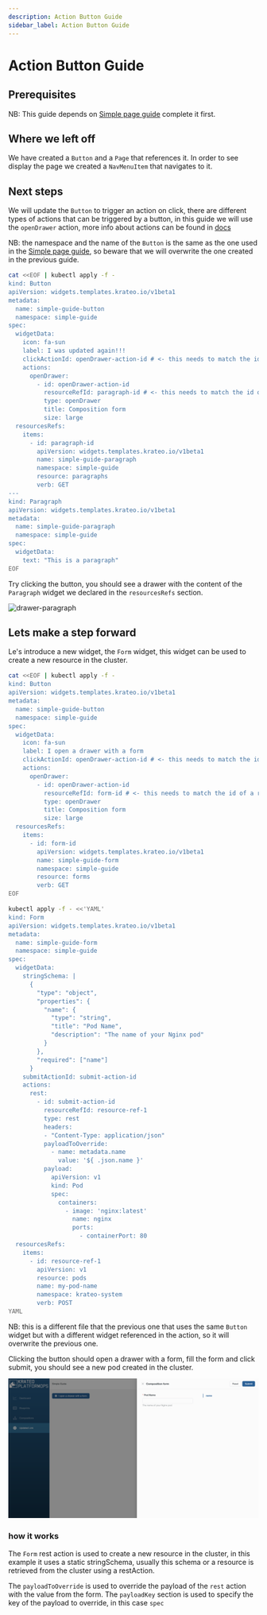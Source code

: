 ```yaml
---
description: Action Button Guide
sidebar_label: Action Button Guide
---
```


# Action Button Guide

## Prerequisites

NB: This guide depends on [Simple page guide](./10-simple-page-guide.md) complete it first.

## Where we left off

We have created a `Button` and a `Page` that references it. In order to see display the page we created a `NavMenuItem` that navigates to it.

## Next steps

We will update the `Button` to trigger an action on click, there are different types of actions that can be triggered by a button, in this guide we will use the `openDrawer` action, more info about actions can be found in [docs](../../20-key-concepts/20-kcp/10-frontend.md)

NB: the namespace and the name of the `Button` is the same as the one used in the [Simple page guide](./10-simple-page-guide.md), so beware that we will overwrite the one created in the previous guide.

```sh
cat <<EOF | kubectl apply -f -
kind: Button
apiVersion: widgets.templates.krateo.io/v1beta1
metadata:
  name: simple-guide-button
  namespace: simple-guide
spec:
  widgetData:
    icon: fa-sun
    label: I was updated again!!!
    clickActionId: openDrawer-action-id # <- this needs to match the id of an action declared below in spec.actions
    actions: 
      openDrawer:
        - id: openDrawer-action-id 
          resourceRefId: paragraph-id # <- this needs to match the id of a resource declared below in spec.resourcesRefs
          type: openDrawer
          title: Composition form
          size: large
  resourcesRefs:
    items:
      - id: paragraph-id
        apiVersion: widgets.templates.krateo.io/v1beta1
        name: simple-guide-paragraph
        namespace: simple-guide
        resource: paragraphs
        verb: GET
---
kind: Paragraph
apiVersion: widgets.templates.krateo.io/v1beta1
metadata:
  name: simple-guide-paragraph
  namespace: simple-guide
spec:
  widgetData:
    text: "This is a paragraph"
EOF
```

Try clicking the button, you should see a drawer with the content of the `Paragraph` widget we declared in the `resourcesRefs` section.

![drawer-paragraph](/img/action-button-guide/01_drawer_paragraph.gif)

## Lets make a step forward

Le's introduce a new widget, the `Form` widget, this widget can be used to create a new resource in the cluster.

```sh
cat <<EOF | kubectl apply -f -
kind: Button
apiVersion: widgets.templates.krateo.io/v1beta1
metadata:
  name: simple-guide-button
  namespace: simple-guide
spec:
  widgetData:
    icon: fa-sun
    label: I open a drawer with a form
    clickActionId: openDrawer-action-id # <- this needs to match the id of an action declared below in spec.actions
    actions: 
      openDrawer:
        - id: openDrawer-action-id 
          resourceRefId: form-id # <- this needs to match the id of a resource declared below in spec.resourcesRefs
          type: openDrawer
          title: Composition form
          size: large
  resourcesRefs:
    items:
      - id: form-id
        apiVersion: widgets.templates.krateo.io/v1beta1
        name: simple-guide-form
        namespace: simple-guide
        resource: forms
        verb: GET
EOF
```

```sh
kubectl apply -f - <<'YAML'
kind: Form
apiVersion: widgets.templates.krateo.io/v1beta1
metadata:
  name: simple-guide-form
  namespace: simple-guide
spec:
  widgetData:
    stringSchema: |
      {
        "type": "object",
        "properties": {
          "name": {
            "type": "string",
            "title": "Pod Name",
            "description": "The name of your Nginx pod"
          }
        },
        "required": ["name"]
      }
    submitActionId: submit-action-id
    actions:
      rest:
        - id: submit-action-id
          resourceRefId: resource-ref-1
          type: rest
          headers:
          - "Content-Type: application/json"
          payloadToOverride:
            - name: metadata.name
              value: '${ .json.name }'
          payload:
            apiVersion: v1
            kind: Pod
            spec:
              containers:
                - image: 'nginx:latest'
                  name: nginx
                  ports:
                    - containerPort: 80
  resourcesRefs:
    items:
      - id: resource-ref-1
        apiVersion: v1
        resource: pods
        name: my-pod-name
        namespace: krateo-system
        verb: POST
YAML
```

NB: this is a different file that the previous one that uses the same `Button` widget but with a different widget referenced in the action, so it will overwrite the previous one.

Clicking the button should open a drawer with a form, fill the form and click submit, you should see a new pod created in the cluster.

![drawer-form](/img/action-button-guide/02_drawer_form.png)

### how it works

The `Form` rest action is used to create a new resource in the cluster, in this example it uses a static stringSchema, usually this schema or a resource is retrieved from the cluster using a restAction.

The `payloadToOverride` is used to override the payload of the `rest` action with the value from the form.
The `payloadKey` section is used to specify the key of the payload to override, in this case `spec`